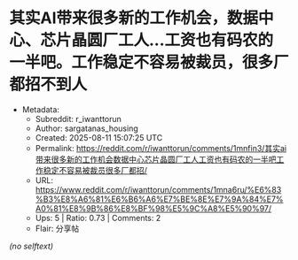 # 其实AI带来很多新的工作机会，数据中心、芯片晶圆厂工人...工资也有码农的一半吧。工作稳定不容易被裁员，很多厂都招不到人

- Metadata:
  - Subreddit: r_iwanttorun
  - Author: sargatanas_housing
  - Created: 2025-08-11 15:07:25 UTC
  - Permalink: https://reddit.com/r/iwanttorun/comments/1mnfin3/其实ai带来很多新的工作机会数据中心芯片晶圆厂工人工资也有码农的一半吧工作稳定不容易被裁员很多厂都招/
  - URL: https://www.reddit.com/r/iwanttorun/comments/1mna6ru/%E6%83%B3%E8%A6%81%E6%B6%A6%E7%BE%8E%E7%9A%84%E7%A0%81%E8%9B%86%E8%BF%98%E5%9C%A8%E5%90%97/
  - Ups: 5 | Ratio: 0.73 | Comments: 2
  - Flair: 分享帖

_(no selftext)_
